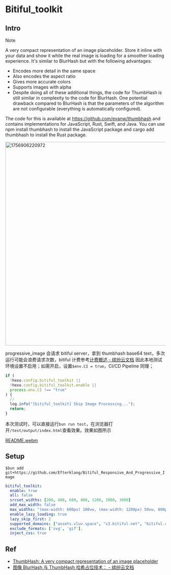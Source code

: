 # Bitiful_toolkit

## Intro

> [!NOTE]
>
> A very compact representation of an image placeholder. Store it inline with your data and show it while the real image is loading for a smoother loading experience. It's similar to BlurHash but with the following advantages:
>
> - Encodes more detail in the same space
> - Also encodes the aspect ratio
> - Gives more accurate colors
> - Supports images with alpha
> - Despite doing all of these additional things, the code for ThumbHash is still similar in complexity to the code for BlurHash. One potential drawback compared to BlurHash is that the parameters of the algorithm are not configurable (everything is automatically configured).
>
> The code for this is available at https://github.com/evanw/thumbhash and contains implementations for JavaScript, Rust, Swift, and Java. You can use npm install thumbhash to install the JavaScript package and cargo add thumbhash to install the Rust package.
>
> <img width="1760" height="640" alt="1756906220972" src="https://github.com/user-attachments/assets/74f6a198-9ed7-4374-9522-c2efc7fac852" />

progressive_image 会请求 bitiful server，拿到 thumbhash base64 text，多次运行可能会浪费请求次数，bitiful 计费参考[计费概述 - 缤纷云文档](https://docs.bitiful.com/prices/basic#%E5%85%8D%E8%B4%B9%E9%A2%9D%E5%BA%A6)
因此本地测试环境设置不启用；如需开启，设置`$env.CI = true`，CI/CD Pipeline 同理；

```js
if (
  !hexo.config.bitiful_toolkit ||
  !hexo.config.bitiful_toolkit.enable ||
  process.env.CI !== "true"
) {
  //
  log.info("[bitiful_toolkit] Skip Image Processing...");
  return;
}
```

本次测试时，可以直接运行`bun run test`，在浏览器打开`/test/output/index.html`查看效果。效果如图所示

[README.webm](https://github.com/user-attachments/assets/90dc98bd-37e0-4f44-b761-1772bcd63343)

## Setup

`$bun add git+https://github.com/Efterklang/Bitiful_Responsive_And_Progressive_Image`

```yaml
bitiful_toolkit:
  enable: true
  all: false
  srcset_widths: [200, 400, 600, 800, 1200, 2000, 3000]
  add_max_width: false
  max_widths: "(max-width: 600px) 100vw, (max-width: 1200px) 50vw, 800px"
  enable_lazy_loading: true
  lazy_skip_first: 2
  supported_domains: ["assets.vluv.space", "s3.bitiful.net", "bitiful.com"]
  exclude_formats: ['svg', 'gif'],
  inject_css: true
```

## Ref

- [ThumbHash: A very compact representation of an image placeholder](https://evanw.github.io/thumbhash/)
- [图像 BlurHash 与 ThumbHash 哈希占位技术： - 缤纷云文档](https://docs.bitiful.com/bitiful-s4/features/hash-placeholder)
